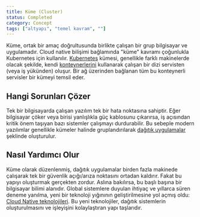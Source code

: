 ```yaml
---
title: Küme (Cluster)
status: Completed
category: Concept
tags: ["altyapı", "temel kavram", ""]
---
```


Küme, ortak bir amaç doğrultusunda birlikte çalışan bir grup bilgisayar ve uygulamadır. Cloud native bilişimi bağlamında "küme" kavramı çoğunlukla Kubernetes için kullanılır. [Kubernetes](/tr/kubernetes/) kümesi, genellikle farklı makinelerde olacak şekilde, kendi [konteynerlerini](/tr/containerization/) kullanarak çalışan bir dizi servisten (veya iş yükünden) oluşur. Bir ağ üzerinden bağlanan tüm bu konteynerli servisler bir kümeyi temsil eder.


## Hangi Sorunları Çözer

Tek bir bilgisayarda çalışan yazılım tek bir hata noktasına sahiptir. Eğer bilgisayar çöker veya birisi yanlışlıkla güç kablosunu çıkarırsa, iş açısından kritik önem taşıyan bazı sistemler çalışmayı durdurabilir. Bu sebeple modern yazılımlar genellikle kümeler halinde gruplandırılarak [dağıtık uygulamalar](/tr/distributed-apps/) şeklinde oluşturulur.


## Nasıl Yardımcı Olur

Küme olarak düzenlenmiş, dağıtık uygulamalar birden fazla makinede çalışarak tek bir güvenlik açığı/arıza noktasını ortadan kaldırır. Fakat bu yapıyı oluşturmak gerçekten zordur. Aslına bakılırsa, bu başlı başına bir bilgisayar bilimi alanıdır. Global sistemlere duyulan ihtiyaç ve yıllarca süren deneme yanılma, yeni bir teknoloji yığınının geliştirilmesine yol açmış oldu: [Cloud Native teknolojileri](/tr/cloud-native-tech/). Bu yeni teknolojiler, dağıtık sistemlerin oluşturulmasını ve işleyişini kolaylaştıran yapı taşlarıdır.
